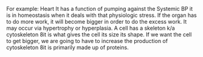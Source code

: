 For example: Heart
It has a function of pumping
against the Systemic BP it is in
homeostasis when it deals with that
physiologic stress.
If the organ has to do more work,
it will become bigger in order to do
the excess work. It may occur via
hypertrophy or hyperplasia.
A cell has a skeleton k/a
cytoskeleton 8it is what gives the
cell its size its shape. If we want the cell to get bigger, we are going to have to increase the production of cytoskeleton 8it is primarily made up of proteins.
